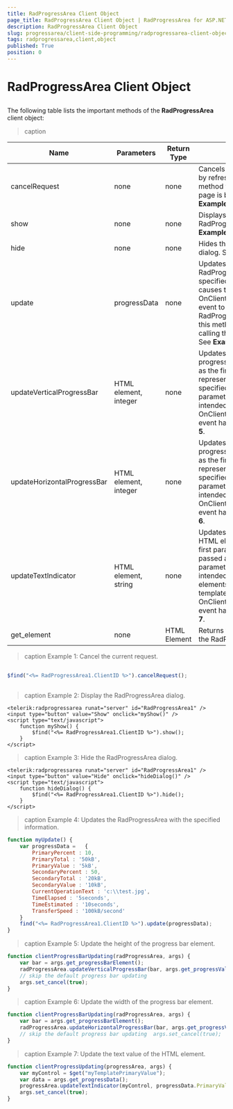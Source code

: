 ```yaml
---
title: RadProgressArea Client Object
page_title: RadProgressArea Client Object | RadProgressArea for ASP.NET AJAX Documentation
description: RadProgressArea Client Object
slug: progressarea/client-side-programming/radprogressarea-client-object
tags: radprogressarea,client,object
published: True
position: 0
---
```


# RadProgressArea Client Object



## 

The following table lists the important methods of the **RadProgressArea** client object:


>caption  

| Name | Parameters | Return Type | Description |
| ------ | ------ | ------ | ------ |
|cancelRequest|none|none|Cancels the current request by refreshing the page. This method works only when the page is being submitted. See **Example 1**. |
| show | none | none | Displays the RadProgressArea dialog. See **Example 2**. |
| hide | none | none | Hides the RadProgressArea dialog. See **Example 3**. |
| update | progressData | none | Updates the RadProgressArea with the specified information and causes the OnClientProgressUpdating event to fire. If the RadProgressArea is hidden, this method shows it by calling the show() method. See **Example 4**. |
| updateVerticalProgressBar | HTML element, integer | none | Updates the height of the progress bar element passed as the first parameter to represent the percentage specified by the second parameter. This method is intended for implementing an OnClientProgressBarUpdating event handler. See **Example 5**. |
| updateHorizontalProgressBar | HTML element, integer | none | Updates the width of the progress bar element passed as the first parameter to represent the percentage specified by the second parameter. This method is intended for implementing an OnClientProgressBarUpdating event handler. See **Example 6**. |
| updateTextIndicator | HTML element, string | none | Updates the text value of the HTML element passed as the first parameter to the value passed as the second parameter. This method is intended for updating custom elements in a progress template from an OnClientProgressUpdating event handler. See **Example 7**. |
| get_element | none | HTML Element | Returns the DOM element for the RadProgressArea control. |


>caption Example 1: Cancel the current request.
````JavaScript
	     
$find("<%= RadProgressArea1.ClientID %>").cancelRequest();
				
````


>caption Example 2: Display the RadProgressArea dialog.
````ASPNET
<telerik:radprogressarea runat="server" id="RadProgressArea1" />
<input type="button" value="Show" onclick="myShow()" />
<script type="text/javascript">
	function myShow() {
		$find("<%= RadProgressArea1.ClientID %>").show();
	}
</script>
````


>caption Example 3: Hide the RadProgressArea dialog.
````ASPNET
<telerik:radprogressarea runat="server" id="RadProgressArea1" />
<input type="button" value="Hide" onclick="hideDialog()" />
<script type="text/javascript">
	function hideDialog() { 
		$find("<%= RadProgressArea1.ClientID %>").hide(); 
	}
</script>
````


>caption Example 4: Updates the RadProgressArea with the specified information.
````JavaScript	
function myUpdate() { 
	var progressData =   {     
		PrimaryPercent : 10,    
		PrimaryTotal : '50kB',   
		PrimaryValue : '5kB',  
		SecondaryPercent : 50,   
		SecondaryTotal : '20kB',  
		SecondaryValue : '10kB',   
		CurrentOperationText : 'c:\\test.jpg',  
		TimeElapsed : '5seconds',   
		TimeEstimated : '10seconds',   
		TransferSpeed : '100kB/second' 
	}
	find("<%= RadProgressArea1.ClientID %>").update(progressData);
}		
````


>caption Example 5: Update the height of the progress bar element.
````JavaScript	     
function clientProgressBarUpdating(radProgressArea, args) {  
	var bar = args.get_progressBarElement();  
	radProgressArea.updateVerticalProgressBar(bar, args.get_progressValue());  
	// skip the default progress bar updating  
	args.set_cancel(true);
} 			
````


>caption Example 6: Update the width of the progress bar element.
````JavaScript	     
function clientProgressBarUpdating(radProgressArea, args) {  
	var bar = args.get_progressBarElement();  
	radProgressArea.updateHorizontalProgressBar(bar, args.get_progressValue());
	// skip the default progress bar updating  args.set_cancel(true);
} 				
````


>caption Example 7: Update the text value of the HTML element.
````JavaScript
function clientProgressUpdating(progressArea, args) {
	var myControl = $get("myTemplatePrimaryValue");
	var data = args.get_progressData();
	progressArea.updateTextIndicator(myControl, progressData.PrimaryValue);
	args.set_cancel(true);
}			
````

